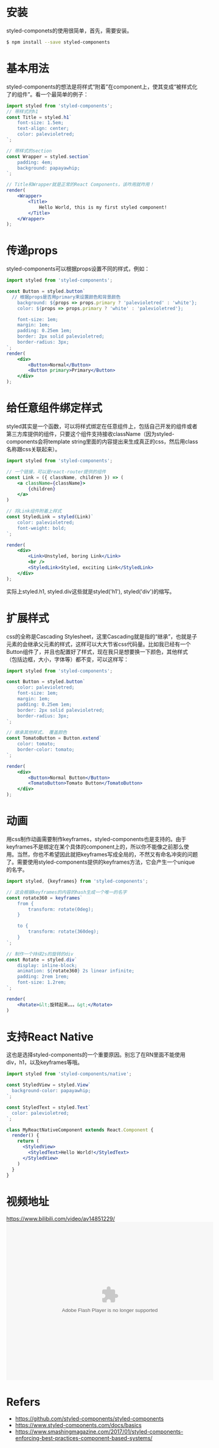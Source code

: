 # 安装
styled-componets的使用很简单，首先，需要安装。
```bash
$ npm install --save styled-components
```

# 基本用法
styled-components的想法是将样式“附着”在component上，使其变成“被样式化了的组件”。看一个最简单的例子：
```jsx
import styled from 'styled-components';
// 带样式的h1
const Title = styled.h1`
	font-size: 1.5em;
	text-align: center;
	color: palevioletred;
`;

// 带样式的section
const Wrapper = styled.section`
	padding: 4em;
	background: papayawhip;
`;

// Title和Wrapper就是正常的React Components，该咋用就咋用！
render(
	<Wrapper>
		<Title>
			Hello World, this is my first styled component!
		</Title>
	</Wrapper>
);
```

# 传递props
styled-components可以根据props设置不同的样式，例如：
```jsx
import styled from 'styled-components';

const Button = styled.button`
  // 根据props是否用primary来设置颜色和背景颜色
	background: ${props => props.primary ? 'palevioletred' : 'white'};
	color: ${props => props.primary ? 'white' : 'palevioletred'};

	font-size: 1em;
	margin: 1em;
	padding: 0.25em 1em;
	border: 2px solid palevioletred;
	border-radius: 3px;
`;
render(
	<div>
		<Button>Normal</Button>
		<Button primary>Primary</Button>
	</div>
);
```

# 给任意组件绑定样式
styled其实是一个函数，可以将样式绑定在任意组件上，包括自己开发的组件或者第三方库提供的组件，只要这个组件支持接收className（因为styled-components会将template string里面的内容提出来生成真正的css，然后用class名称跟css关联起来）。
```jsx
import styled from 'styled-components';

// 一个链接，可以是react-router提供的组件
const Link = ({ className, children }) => (
	<a className={className}>
		{children}
	</a>
)

// 将Link组件附着上样式
const StyledLink = styled(Link)`
	color: palevioletred;
	font-weight: bold;
`;

render(
	<div>
		<Link>Unstyled, boring Link</Link>
		<br />
		<StyledLink>Styled, exciting Link</StyledLink>
	</div>
);
```
实际上styled.h1, styled.div这些就是styled('h1'), styled('div')的缩写。

# 扩展样式
css的全称是Cascading Stylesheet，这里Cascading就是指的“继承”，也就是子元素的会继承父元素的样式，这样可以大大节省css代码量。比如我已经有一个Button组件了，并且也配置好了样式，现在我只是想要换一下颜色，其他样式（包括边框，大小，字体等）都不变，可以这样写：
```jsx
import styled from 'styled-components';

const Button = styled.button`
	color: palevioletred;
	font-size: 1em;
	margin: 1em;
	padding: 0.25em 1em;
	border: 2px solid palevioletred;
	border-radius: 3px;
`;

// 继承其他样式， 覆盖颜色
const TomatoButton = Button.extend`
	color: tomato;
	border-color: tomato;
`;

render(
	<div>
		<Button>Normal Button</Button>
		<TomatoButton>Tomato Button</TomatoButton>
	</div>
);
```

# 动画
用css制作动画需要制作keyframes，styled-components也是支持的。由于keyframes不是绑定在某个具体的component上的，所以你不能像之前那么使用。当然，你也不希望因此就把keyframes写成全局的，不然又有命名冲突的问题了。需要使用styled-components提供的keyframes方法，它会产生一个unique的名字。
```jsx
import styled, {keyframes} from 'styled-components';

// 这会根据keyframes的内容的hash生成一个唯一的名字
const rotate360 = keyframes`
	from {
		transform: rotate(0deg);
	}

	to {
		transform: rotate(360deg);
	}
`;

// 制作一个持续2s的旋转的div
const Rotate = styled.div`
	display: inline-block;
	animation: ${rotate360} 2s linear infinite;
	padding: 2rem 1rem;
	font-size: 1.2rem;
`;

render(
	<Rotate>&lt;旋转起来。。。&gt;</Rotate>
)
```

# 支持React Native
这也是选择styled-components的一个重要原因。别忘了在RN里面不能使用div，h1，以及keyframes等哦。
```jsx
import styled from 'styled-components/native';

const StyledView = styled.View`
  background-color: papayawhip;
`;

const StyledText = styled.Text`
  color: palevioletred;
`;

class MyReactNativeComponent extends React.Component {
  render() {
    return (
      <StyledView>
        <StyledText>Hello World!</StyledText>
      </StyledView>
    )
  }
}
```

# 视频地址
https://www.bilibili.com/video/av14851229/
<embed height="415" width="544" quality="high" allowfullscreen="true" type="application/x-shockwave-flash" src="//static.hdslb.com/miniloader.swf" flashvars="aid=14851229&page=1" pluginspage="//www.adobe.com/shockwave/download/download.cgi?P1_Prod_Version=ShockwaveFlash"></embed>

# Refers
* https://github.com/styled-components/styled-components
* https://www.styled-components.com/docs/basics
* https://www.smashingmagazine.com/2017/01/styled-components-enforcing-best-practices-component-based-systems/